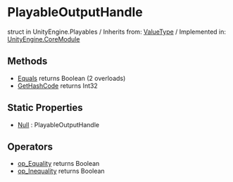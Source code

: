 # PlayableOutputHandle
struct in UnityEngine.Playables
 / Inherits from: <a href="https://docs.unity3d.com/6000.0/Documentation/ScriptReference/ValueType.html">ValueType</a> / Implemented in: <a href="https://docs.unity3d.com/6000.0/Documentation/ScriptReference/UnityEngine.CoreModule.html">UnityEngine.CoreModule</a>
## Methods
- <a href="https://docs.unity3d.com/6000.0/Documentation/ScriptReference/PlayableOutputHandle.Equals.html">Equals</a> returns Boolean (2 overloads)
- <a href="https://docs.unity3d.com/6000.0/Documentation/ScriptReference/PlayableOutputHandle.GetHashCode.html">GetHashCode</a> returns Int32
## Static Properties
- <a href="https://docs.unity3d.com/6000.0/Documentation/ScriptReference/PlayableOutputHandle-Null.html">Null</a> : PlayableOutputHandle
## Operators
- <a href="https://docs.unity3d.com/6000.0/Documentation/ScriptReference/PlayableOutputHandle.op_Equality.html">op_Equality</a> returns Boolean
- <a href="https://docs.unity3d.com/6000.0/Documentation/ScriptReference/PlayableOutputHandle.op_Inequality.html">op_Inequality</a> returns Boolean
